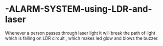 # -ALARM-SYSTEM-using-LDR-and-laser
Whenever a person passes through laser light it will break the path of light which is falling on 
 LDR circuit , which makes led glow and blows the buzzer.
